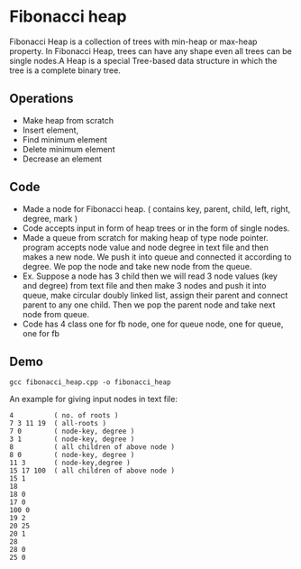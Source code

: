 # Fibonacci heap

Fibonacci Heap is a collection of trees with min-heap or max-heap property. In Fibonacci Heap, trees can have any shape even all trees can be single nodes.A Heap is a special Tree-based data structure in which the tree is a complete binary tree.


## Operations

* Make heap from scratch
* Insert element,
* Find minimum element
* Delete minimum element
* Decrease an element
## Code

* Made a node for Fibonacci heap. ( contains key, parent, child, left, right, degree, mark )
* Code accepts input in form of heap trees or in the form of single nodes.
* Made a queue from scratch for making heap of type node pointer. program accepts node value and node degree in text file and then makes a new node. We push it into queue and connected it according to degree. We pop the node and take new node from the queue. 
* Ex. Suppose a node has 3 child then we will read 3 node values (key and degree) from text file and then make 3 nodes and push it into queue, make circular doubly linked list, assign their parent and connect parent to any one child. Then we pop the parent node and take next node from queue.
* Code has 4 class one for fb node, one for queue node, one for queue, one for fb
 

## Demo

```
gcc fibonacci_heap.cpp -o fibonacci_heap
```

An example for giving input nodes in text file:

```
4          ( no. of roots )
7 3 11 19  ( all-roots )
7 0        ( node-key, degree )
3 1        ( node-key, degree )
8          ( all children of above node ) 
8 0        ( node-key, degree )
11 3       ( node-key,degree )
15 17 100  ( all children of above node )
15 1
18
18 0
17 0
100 0
19 2
20 25
20 1
28
28 0
25 0
```
